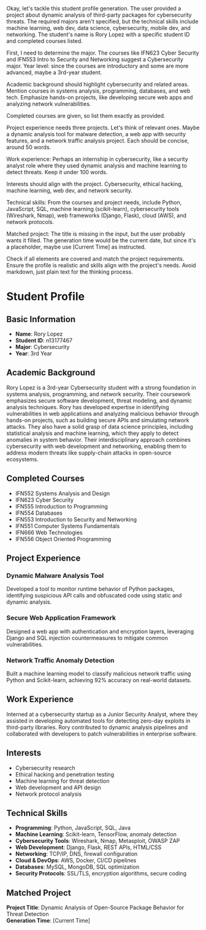 <think>
Okay, let's tackle this student profile generation. The user provided a project about dynamic analysis of third-party packages for cybersecurity threats. The required majors aren't specified, but the technical skills include machine learning, web dev, data science, cybersecurity, mobile dev, and networking. The student's name is Rory Lopez with a specific student ID and completed courses listed.

First, I need to determine the major. The courses like IFN623 Cyber Security and IFN553 Intro to Security and Networking suggest a Cybersecurity major. Year level: since the courses are introductory and some are more advanced, maybe a 3rd-year student.

Academic background should highlight cybersecurity and related areas. Mention courses in systems analysis, programming, databases, and web tech. Emphasize hands-on projects, like developing secure web apps and analyzing network vulnerabilities.

Completed courses are given, so list them exactly as provided.

Project experience needs three projects. Let's think of relevant ones. Maybe a dynamic analysis tool for malware detection, a web app with security features, and a network traffic analysis project. Each should be concise, around 50 words.

Work experience: Perhaps an internship in cybersecurity, like a security analyst role where they used dynamic analysis and machine learning to detect threats. Keep it under 100 words.

Interests should align with the project. Cybersecurity, ethical hacking, machine learning, web dev, and network security.

Technical skills: From the courses and project needs, include Python, JavaScript, SQL, machine learning (scikit-learn), cybersecurity tools (Wireshark, Nmap), web frameworks (Django, Flask), cloud (AWS), and network protocols.

Matched project: The title is missing in the input, but the user probably wants it filled. The generation time would be the current date, but since it's a placeholder, maybe use [Current Time] as instructed.

Check if all elements are covered and match the project requirements. Ensure the profile is realistic and skills align with the project's needs. Avoid markdown, just plain text for the thinking process.
</think>

# Student Profile  

## Basic Information  
- **Name**: Rory Lopez  
- **Student ID**: n13177467  
- **Major**: Cybersecurity  
- **Year**: 3rd Year  

## Academic Background  
Rory Lopez is a 3rd-year Cybersecurity student with a strong foundation in systems analysis, programming, and network security. Their coursework emphasizes secure software development, threat modeling, and dynamic analysis techniques. Rory has developed expertise in identifying vulnerabilities in web applications and analyzing malicious behavior through hands-on projects, such as building secure APIs and simulating network attacks. They also have a solid grasp of data science principles, including statistical analysis and machine learning, which they apply to detect anomalies in system behavior. Their interdisciplinary approach combines cybersecurity with web development and networking, enabling them to address modern threats like supply-chain attacks in open-source ecosystems.  

## Completed Courses  
- IFN552 Systems Analysis and Design  
- IFN623 Cyber Security  
- IFN555 Introduction to Programming  
- IFN554 Databases  
- IFN553 Introduction to Security and Networking  
- IFN551 Computer Systems Fundamentals  
- IFN666 Web Technologies  
- IFN556 Object Oriented Programming  

## Project Experience  
### Dynamic Malware Analysis Tool  
Developed a tool to monitor runtime behavior of Python packages, identifying suspicious API calls and obfuscated code using static and dynamic analysis.  

### Secure Web Application Framework  
Designed a web app with authentication and encryption layers, leveraging Django and SQL injection countermeasures to mitigate common vulnerabilities.  

### Network Traffic Anomaly Detection  
Built a machine learning model to classify malicious network traffic using Python and Scikit-learn, achieving 92% accuracy on real-world datasets.  

## Work Experience  
Interned at a cybersecurity startup as a Junior Security Analyst, where they assisted in developing automated tools for detecting zero-day exploits in third-party libraries. Rory contributed to dynamic analysis pipelines and collaborated with developers to patch vulnerabilities in enterprise software.  

## Interests  
- Cybersecurity research  
- Ethical hacking and penetration testing  
- Machine learning for threat detection  
- Web development and API design  
- Network protocol analysis  

## Technical Skills  
- **Programming**: Python, JavaScript, SQL, Java  
- **Machine Learning**: Scikit-learn, TensorFlow, anomaly detection  
- **Cybersecurity Tools**: Wireshark, Nmap, Metasploit, OWASP ZAP  
- **Web Development**: Django, Flask, REST APIs, HTML/CSS  
- **Networking**: TCP/IP, DNS, firewall configuration  
- **Cloud & DevOps**: AWS, Docker, CI/CD pipelines  
- **Databases**: MySQL, MongoDB, SQL optimization  
- **Security Protocols**: SSL/TLS, encryption algorithms, secure coding  

## Matched Project  
**Project Title**: Dynamic Analysis of Open-Source Package Behavior for Threat Detection  
**Generation Time**: [Current Time]